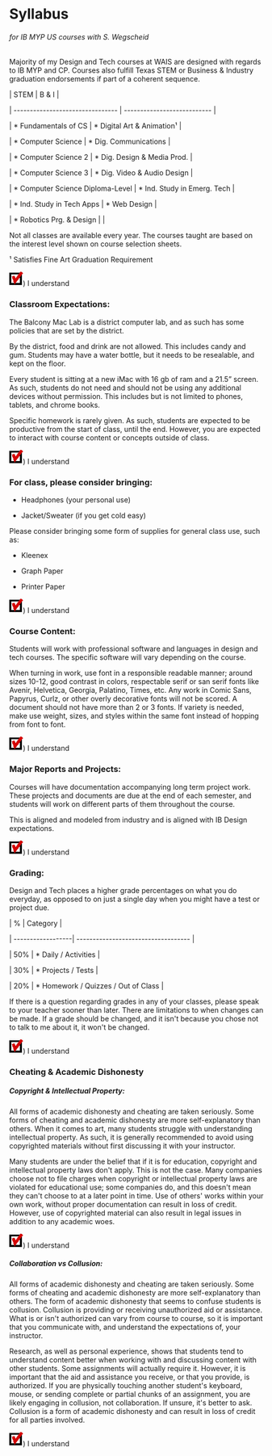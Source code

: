 # Syllabus 

###### for IB MYP US courses with S. Wegscheid 

  

Majority of my Design and Tech courses at WAIS are designed with regards to IB MYP and CP. Courses also fulfill Texas STEM or Business & Industry graduation endorsements if part of a coherent sequence. 

  

| STEM                             | B & I                       |  

| -------------------------------- | --------------------------- | 

| * Fundamentals of CS             | * Digital Art & Animation¹  | 

| * Computer Science               | * Dig. Communications       | 

| * Computer Science 2             | * Dig. Design & Media Prod. | 

| * Computer Science 3             | * Dig. Video & Audio Design | 

| * Computer Science Diploma-Level | * Ind. Study in Emerg. Tech | 

| * Ind. Study in Tech Apps        | * Web Design                | 

| * Robotics Prg. & Design         |                             | 

  

  

Not all classes are available every year. The courses taught are based on the interest level shown on course selection sheets. 

  

¹ Satisfies Fine Art Graduation Requirement 

  

![alt text](checky.png "Yes")) I understand 

  

### Classroom Expectations: 

The Balcony Mac Lab is a district computer lab, and as such has some policies that are set by the district. 

  

By the district, food and drink are not allowed. This includes candy and gum. Students may have a water bottle, but it needs to be resealable, and kept on the floor. 

  

Every student is sitting at a new iMac with 16 gb of ram and a 21.5” screen. As such, students do not need and should not be using any additional devices without permission. This includes but is not limited to phones, tablets, and chrome books. 

  

Specific homework is rarely given. As such, students are expected to be productive from the start of class, until the end. However, you are expected to interact with course content or concepts outside of class. 

  

![alt text](checky.png "Yes")) I understand 

  

### For class, please consider bringing: 

* Headphones (your personal use) 

* Jacket/Sweater (if you get cold easy) 

  

Please consider bringing some form of supplies for general class use, such as: 

* Kleenex 

* Graph Paper 

* Printer Paper 

  

![alt text](checky.png "Yes")) I understand 

  

### Course Content: 

Students will work with professional software and languages in design and tech courses. The specific software will vary depending on the course. 

  

When turning in work, use font in a responsible readable manner; around sizes 10-12, good contrast in colors, respectable serif or san serif fonts like Avenir, Helvetica, Georgia, Palatino, Times, etc. Any work in Comic Sans, Papyrus, Curlz, or other overly decorative fonts will not be scored. A document should not have more than 2 or 3 fonts. If variety is needed, make use weight, sizes, and styles within the same font instead of hopping from font to font. 

  

![alt text](checky.png "Yes")) I understand 

  

### Major Reports and Projects: 

Courses will have documentation accompanying long term project work. These projects and documents are due at the end of each semester, and students will work on different parts of them throughout the course. 

  

This is aligned and modeled from industry and is aligned with IB Design expectations. 

  

![alt text](checky.png "Yes")) I understand 

  

### Grading: 

Design and Tech places a higher grade percentages on what you do everyday, as opposed to on just a single day when you might have a test or project due. 

  

| %                 | Category                            |  

| ------------------| ----------------------------------- | 

| 50%               | * Daily / Activities                | 

| 30%               | * Projects / Tests                  | 

| 20%               | * Homework / Quizzes / Out of Class | 

  

If there is a question regarding grades in any of your classes, please speak to your teacher sooner than later. There are limitations to when changes can be made. If a grade should be changed, and it isn't because you chose not to talk to me about it, it won't be changed. 

  

![alt text](checky.png "Yes")) I understand 

  

### Cheating & Academic Dishonesty 

##### Copyright & Intellectual Property: 

All forms of academic dishonesty and cheating are taken seriously. Some forms of cheating and academic dishonesty are more self-explanatory than others. When it comes to art, many students struggle with understanding intellectual property. As such, it is generally recommended to avoid using copyrighted materials without first discussing it with your instructor. 

  

Many students are under the belief that if it is for education, copyright and intellectual property laws don't apply. This is not the case. Many companies choose not to file charges when copyright or intellectual property laws are violated for educational use; some companies do, and this doesn't mean they can't choose to at a later point in time. Use of others' works within your own work, without proper documentation can result in loss of credit. However, use of copyrighted material can also result in legal issues in addition to any academic woes. 

  

![alt text](checky.png "Yes")) I understand 

  

##### Collaboration vs Collusion: 

All forms of academic dishonesty and cheating are taken seriously. Some forms of cheating and academic dishonesty are more self-explanatory than others. The form of academic dishonesty that seems to confuse students is collusion. Collusion is providing or receiving unauthorized aid or assistance. What is or isn't authorized can vary from course to course, so it is important that you communicate with, and understand the expectations of, your instructor. 

  

Research, as well as personal experience, shows that students tend to understand content better when working with and discussing content with other students. Some assignments will actually require it. However, it is important that the aid and assistance you receive, or that you provide, is authorized. If you are physically touching another student's keyboard, mouse, or sending complete or partial chunks of an assignment, you are likely engaging in collusion, not collaboration. If unsure, it's better to ask. Collusion is a form of academic dishonesty and can result in loss of credit for all parties involved. 

  

![alt text](checky.png "Yes")) I understand 

 
